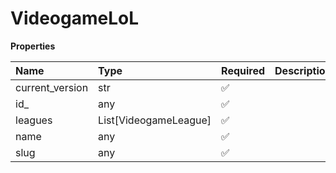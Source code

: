 # VideogameLoL

**Properties**

| Name            | Type                  | Required | Description |
| :-------------- | :-------------------- | :------- | :---------- |
| current_version | str                   | ✅       |             |
| id\_            | any                   | ✅       |             |
| leagues         | List[VideogameLeague] | ✅       |             |
| name            | any                   | ✅       |             |
| slug            | any                   | ✅       |             |

<!-- This file was generated by liblab | https://liblab.com/ -->
